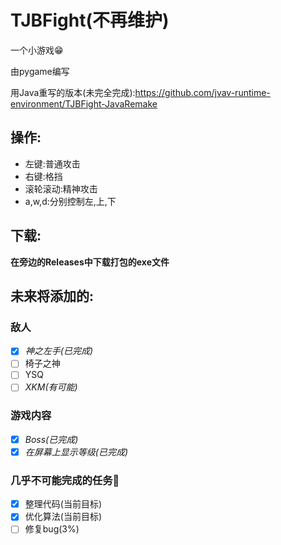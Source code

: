 # TJBFight(不再维护)

一个小游戏😁

由pygame编写

用Java重写的版本(未完全完成):https://github.com/jvav-runtime-environment/TJBFight-JavaRemake

## 操作:

* 左键:普通攻击
* 右键:格挡
* 滚轮滚动:精神攻击
* a,w,d:分别控制左,上,下

## 下载:

__在旁边的Releases中下载打包的exe文件__

## 未来将添加的:

### 敌人

- [x] _神之左手(已完成)_
- [ ] 椅子之神
- [ ] YSQ
- [ ] _XKM(有可能)_

### 游戏内容

- [x] _Boss(已完成)_
- [x] _在屏幕上显示等级(已完成)_

### 几乎不可能完成的任务🤔

- [x] 整理代码(当前目标)
- [x] 优化算法(当前目标)
- [ ] 修复bug(3%)
